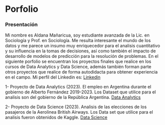 # Porfolio
### Presentación 
Mi nombre es Aldana Mañaricua, soy estudiante avanzada de la Lic. en Sociología y Prof. en Sociología. Me resulta interesante el mundo de los datos y me parece un insumo muy enriquecedor para el analisis cuantitativo y su influencia en la tomas de decisiones, así como también el impacto de desarrollo de modelos de predicción para la resolución de problemas. 
En el siguiente porfolio se encuentran los proyectos finales que realice en los cursos de Data Analytics y Data Science, además también forman parte otros proyectos que realice de forma autodidacta para obtener experiencia en el campo.
Mi perfil del Linkedin es: [Linkedin](www.linkedin.com/in/aldana-estefania-mañaricua-a7b1b1199)

1- Proyecto de Data Analytics (2023). El empleo en Argentina durante el gobierno de Alberto Fernández 2019-2023. 
Los Dataset que utilice para el analisis son del gobierno de la República Argentina.
[Data Analytics](https://github.com/Aldanaem/Porfolio/tree/db12228481b629ec8d821eb490b4d64cf2c535b5/Data%20Analytics)

2- Proyecto de Data Science (2023). Analisis de las elecciones de los pasajeros de la Aerolinea British Airways. 
Los Data set que utilice para el analisis fueron obtenidos de Kaggle. 
[Data Science](https://github.com/Aldanaem/Porfolio/tree/db12228481b629ec8d821eb490b4d64cf2c535b5/Data%20Science/Eleccion%20Pasajeros%20Aerolinea%20British%20Airways)


